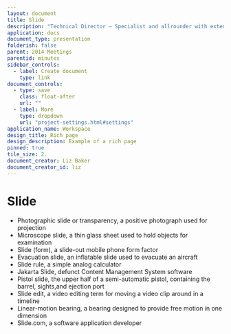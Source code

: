 ```yaml
---
layout: document
title: Slide
description: "Technical Director — Specialist and allrounder with extensive experience in software design and architecture. Deeply rooted in open source technology and team management."
application: docs
document_type: presentation
folderish: false
parent: 2014 Meetings
parentid: minutes
sidebar_controls:
  - label: Create document
    type: link
document_controls:
  - type: save
    class: float-after
    url: ""
  - label: More
    type: dropdown
    url: "project-settings.html#settings"
application_name: Workspace
design_title: Rich page
design_description: Example of a rich page
pinned: true
tile_size: 2.
document_creator: Liz Baker
document_creator_id: liz
---
```



# Slide

- Photographic slide or transparency, a positive photograph used for projection
- Microscope slide, a thin glass sheet used to hold objects for examination
- Slide (form), a slide-out mobile phone form factor
- Evacuation slide, an inflatable slide used to evacuate an aircraft
- Slide rule, a simple analog calculator
- Jakarta Slide, defunct Content Management System software
- Pistol slide, the upper half of a semi-automatic pistol, containing the barrel, sights,and ejection port
- Slide edit, a video editing term for moving a video clip around in a timeline
- Linear-motion bearing, a bearing designed to provide free motion in one dimension
- Slide.com, a software application developer